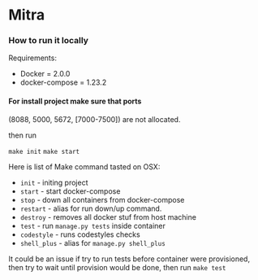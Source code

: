 # Mitra

### How to run it locally

Requirements:
*    Docker = 2.0.0
*    docker-compose = 1.23.2 

#### For install project make sure that ports

(8088, 5000, 5672, [7000-7500]) are not allocated.

then run

``make init``
``make start``

Here is list of Make command tasted on OSX:
*    `init` - initing project 
*    `start` - start docker-compose
*    `stop` - down all containers from docker-compose
*    `restart` - alias for run down/up command. 
*    `destroy` - removes all docker stuf from host machine
*    `test` - run ``manage.py tests`` inside container  
*    `codestyle` - runs codestyles checks
*    `shell_plus` - alias for ``manage.py shell_plus``

It could be an issue if try to run tests before container were provisioned,
then try to wait until provision would be done, then run ``make test``

